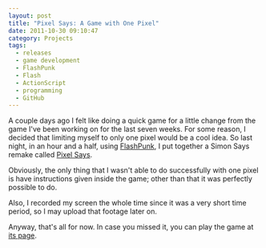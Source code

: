 ```yaml
---
layout: post
title: "Pixel Says: A Game with One Pixel"
date: 2011-10-30 09:10:47
category: Projects
tags:
  - releases
  - game development
  - FlashPunk
  - Flash
  - ActionScript
  - programming
  - GitHub
---
```


A couple days ago I felt like doing a quick game for a little change from the game I've been working on for the last seven weeks. For some reason, I decided that limiting myself to only one pixel would be a cool idea. So last night, in an hour and a half, using [FlashPunk](http://flashpunk.net), I put together a Simon Says remake called [Pixel Says](/games/pixel-says).

Obviously, the only thing that I wasn't able to do successfully with one pixel is have instructions given inside the game; other than that it was perfectly possible to do.

Also, I recorded my screen the whole time since it was a very short time period, so I may upload that footage later on.

Anyway, that's all for now. In case you missed it, you can play the game at [its page](/games/pixel-says).


